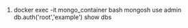 1. docker exec -it mongo_container bash
   mongosh
   use admin
   db.auth('root','example')
   show dbs
